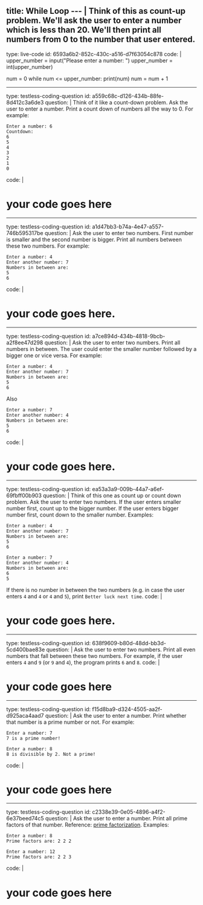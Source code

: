 title: While Loop
--- |
  Think of this as count-up problem. We'll ask the user to enter a number which is less than 20. We'll then print all numbers from 0 to the number that user entered.
---
type: live-code
id: 6593a6b2-852c-430c-a516-d7f63054c878
code: |
  upper_number = input("Please enter a number: ")
  upper_number = int(upper_number)

  num = 0
  while num <= upper_number:
    print(num)
    num = num + 1

---
type: testless-coding-question
id: a559c68c-d126-434b-88fe-8d412c3a6de3
question: |
  Think of it like a count-down problem. Ask the user to enter a number. Print a count down of numbers all the way to 0. For example:

  ```
  Enter a number: 6
  Countdown:
  6
  5
  4
  3
  2
  1
  0
  ```
code: |
  # your code goes here
---
type: testless-coding-question
id: a1d47bb3-b74a-4e47-a557-746b595317be
question: |
  Ask the user to enter two numbers. First number is smaller and the second number is bigger. Print all numbers between these two numbers. For example:

  ```
  Enter a number: 4
  Enter another number: 7
  Numbers in between are:
  5
  6
  ```
code: |
  # your code goes here.

---
type: testless-coding-question
id: a7ce894d-434b-4818-9bcb-a2f8ee47d298
question: |
  Ask the user to enter two numbers. Print all numbers in between. The user could enter the smaller number followed by a bigger one or vice versa. For example:

  ```
  Enter a number: 4
  Enter another number: 7
  Numbers in between are:
  5
  6
  ```

  Also

  ```
  Enter a number: 7
  Enter another number: 4
  Numbers in between are:
  5
  6
  ```
code: |
  # your code goes here.

---
type: testless-coding-question
id: ea53a3a9-009b-44a7-a6ef-69fbff00b903
question: |
  Think of this one as count up or count down problem. Ask the user to enter two numbers. If the user enters smaller number first, count up to the bigger number. If the user enters bigger number first, count down to the smaller number. Examples:

  ```
  Enter a number: 4
  Enter another number: 7
  Numbers in between are:
  5
  6
  ```

  ```
  Enter a number: 7
  Enter another number: 4
  Numbers in between are:
  6
  5
  ```

  If there is no number in between the two numbers (e.g. in case the user enters `4` and `4` or `4` and `5`), print `Better luck next time`.
code: |
  # your code goes here.

---
type: testless-coding-question
id: 638f9609-b80d-48dd-bb3d-5cd400bae83e
question: |
  Ask the user to enter two numbers. Print all even numbers that fall between these two numbers. For example, if the user enters `4` and `9` (or `9` and `4`), the program prints `6` and `8`.
code: |
  # your code goes here

---
type: testless-coding-question
id: f15d8ba9-d324-4505-aa2f-d925aca4aad7
question: |
  Ask the user to enter a number. Print whether that number is a prime number or not. For example:

  ```
  Enter a number: 7
  7 is a prime number!
  ```

  ```
  Enter a number: 8
  8 is divisible by 2. Not a prime!
  ```
code: |
  # your code goes here

---
type: testless-coding-question
id: c2338e39-0e05-4896-a4f2-6e37beed74c5
question: |
  Ask the user to enter a number. Print all prime factors of that number. Reference: [prime factorization](https://www.mathsisfun.com/prime-factorization.html). Examples:

  ```
  Enter a number: 8
  Prime factors are: 2 2 2
  ```

  ```
  Enter a number: 12
  Prime factors are: 2 2 3
  ```
code: |
  # your code goes here
